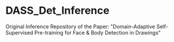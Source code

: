 # DASS_Det_Inference
Original Inference Repository of the Paper: "Domain-Adaptive Self-Supervised Pre-training for Face &amp; Body Detection in Drawings"
